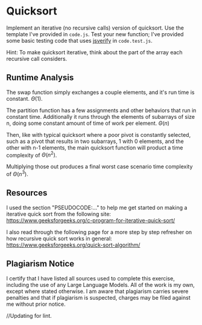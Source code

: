 # Quicksort

Implement an iterative (no recursive calls) version of quicksort. Use the
template I've provided in `code.js`. Test your new function; I've provided some
basic testing code that uses [jsverify](https://jsverify.github.io/) in
`code.test.js`.

Hint: To make quicksort iterative, think about the part of the array each
recursive call considers.

## Runtime Analysis

The swap function simply exchanges a couple elements, and it's run time is
constant. $\Theta(1)$.  

The partition function has a few assignments and other behaviors that run in
constant time. Additionally it runs through the elements of subarrays of size
n, doing some constant amount of time of work per element. $\Theta(n)$  

Then, like with typical quicksort where a poor pivot is constantly selected,
such as a pivot that results in two subarrays, 1 with 0 elements, and the
other with n-1 elements, the main quicksort function will product a time
complexity of $\Theta(n^2)$.  

Multiplying those out produces a final worst case scenario time complexity of
$\Theta(n^3)$.  

## Resources

I used the section "PSEUDOCODE:..." to help me get started on making a iterative
quick sort from the following site:
https://www.geeksforgeeks.org/c-program-for-iterative-quick-sort/  

I also read through the following page for a more step by step refresher on how
recursive quick sort works in general:
https://www.geeksforgeeks.org/quick-sort-algorithm/  

## Plagiarism Notice

I certify that I have listed all sources used to complete this exercise, including the use of any Large Language Models. All of the work is my own, except where stated otherwise. I am aware that plagiarism carries severe penalties and that if plagiarism is suspected, charges may be filed against me without prior notice.

//Updating for lint.
